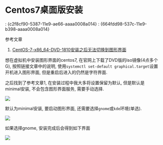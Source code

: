 # Centos7桌面版安装

<!key!>: {c2f8cf90-5387-11e9-ae66-aaaa0008a014}

<!link!>: {664fdd98-537c-11e9-b398-aaaa0008a014}

参考文章

1. [CentOS-7-x86_64-DVD-1810安装之后无法切换到图形界面](https://blog.csdn.net/weixin_39753511/article/details/85337373)

想在虚拟机中安装图形界面的centos7, 在官网上下载了DVD版的iso镜像(4点多个G), 按照链接文章中的说明, 使用`systemctl set-default graphical.target`设置开机进入图形界面, 但是重启后进入的仍然是字符界面.

之后找到了参考文章1, 在安装过程中我大多将设置保留为默认, 但是默认是minimal安装, 不会包含图形界面服务, 需要手动选择.

![](https://gitee.com/generals-space/gitimg/raw/master/9908929de3075c065785e7e52564f64e.png)

默认为minimal安装, 要启动图形界面, 还需要选择`gnome`或`kde`环境(单选).

![](https://gitee.com/generals-space/gitimg/raw/master/1767b53a2910855bcb4e01ddfc675afa.png)

如果选择gnome, 安装完成后会得到如下界面

![](https://gitee.com/generals-space/gitimg/raw/master/2a60359f1d8a0bd8fee65c971be7d04b.png)

<!--
如果选择kde, 则会是这样

![](https://gitee.com/generals-space/gitimg/raw/master/1767b53a2910855bcb4e01ddfc675afa.png)
-->
